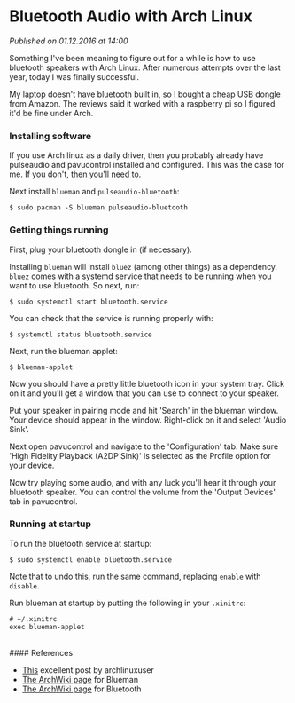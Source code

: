 # Bluetooth Audio with Arch Linux
_Published on 01.12.2016 at 14:00_

Something I've been meaning to figure out for a while is how to use bluetooth speakers with Arch Linux. After numerous attempts over the last year, today I was finally successful.

My laptop doesn't have bluetooth built in, so I bought a cheap USB dongle from Amazon. The reviews said it worked with a raspberry pi so I figured it'd be fine under Arch.

### Installing software

If you use Arch linux as a daily driver, then you probably already have pulseaudio and pavucontrol installed and configured. This was the case for me. If you don't, [then you'll need to](https://wiki.archlinux.org/index.php/PulseAudio).

Next install `blueman` and `pulseaudio-bluetooth`:

    $ sudo pacman -S blueman pulseaudio-bluetooth

### Getting things running

First, plug your bluetooth dongle in (if necessary).

Installing `blueman` will install `bluez` (among other things) as a dependency. `bluez` comes with a systemd service that needs to be running when you want to use bluetooth. So next, run:

    $ sudo systemctl start bluetooth.service

You can check that the service is running properly with:

    $ systemctl status bluetooth.service

Next, run the blueman applet:

    $ blueman-applet

Now you should have a pretty little bluetooth icon in your system tray. Click on it and you'll get a window that you can use to connect to your speaker.

Put your speaker in pairing mode and hit 'Search' in the blueman window. Your device should appear in the window. Right-click on it and select 'Audio Sink'.

Next open pavucontrol and navigate to the 'Configuration' tab. Make sure 'High Fidelity Playback (A2DP Sink)' is selected as the Profile option for your device.

Now try playing some audio, and with any luck you'll hear it through your bluetooth speaker. You can control the volume from the 'Output Devices' tab in pavucontrol.

### Running at startup

To run the bluetooth service at startup:

    $ sudo systemctl enable bluetooth.service

Note that to undo this, run the same command, replacing `enable` with `disable`.

Run blueman at startup by putting the following in your `.xinitrc`:

    # ~/.xinitrc
    exec blueman-applet
<br/>
#### References

- [This](http://www.archlinuxuser.com/2013/08/how-to-install-bluetooth-manager-on.html) excellent post by archlinuxuser
- [The ArchWiki page](https://wiki.archlinux.org/index.php/Blueman) for Blueman
- [The ArchWiki page](https://wiki.archlinux.org/index.php/bluetooth) for Bluetooth
